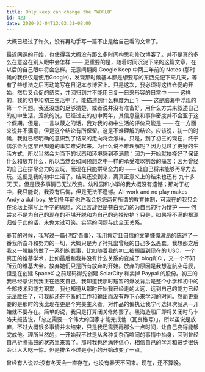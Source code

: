 ```yaml
---
title: Only keep can change the “WORLD”
id: 423
date: 2020-03-04T13:03:31+08:00
---
```



大概已经过了许久，没有再动手写一篇不止是给自己看的文章了。
<!-- more -->
最近网课的开始，也使得我大概没有那么多时间构思和修改博客了。并不是真的多么在意这在别人眼中会怎样 —— 更重要的是，随着时间沉淀下来的这篇文章，在以后的自己眼中将会怎样。无意间翻阅 Google Keep 中两三年前的 Notes (那时候的我仅仅是使用Google)，发现那时候基本都是想要写的东西先记下来几天，等有了些想法之后再动笔写在日记本与博客上。只是这次，我必须得这样仓促的开始，然后又仓促的结束，并回归到并不能用日复一日来形容的日常中 —— 这样的，我的初中和初三生活中了。能描述到什么程度为止？ —— 这是脑海中浮现的第一个问题。我还没想的足够清楚，或者说并没有准备好，用什么方式来叙述自己的初中生活。笼统的说，已经过去的初中两年，其信息量和事件密度并不会亚于这个假期。但是，一言以蔽之的话，我对我的初中生活的评价只能是 —— 在一方面来说并不满意，但是这个结论有所保留。这是不难理解的结论。应该说，初一的时候，我就已经明确的意识到了结果的走向将会怎样。只是，到了初三的现在，终于偶尔会为这早已知道的事实难受起来。为什么说不难理解呢？因为见过了更好的生活方式，所以当然会为当下的状态和环境感到不满意；因为一开始就抉择好了保证什么和放弃什么，所以当然会如同预想之中一样的承受难以割舍的痛苦；因为曾经的自己在拼尽全力的去玩，而现在只能拼尽全力的 —— 让自己将来能够再尽力去玩。这便是我的初中生活了。结果还没到来，离真正意义上的结束也还有 九十多天 天。但是很多事情已无法改变。幼稚园和小学的我大概没有遗憾；那对于初中，我只能说，我没有后悔，但是无法不遗憾。All work and no play makes Andy a dull boy. 放到多年前也许我会抱怨两句所谓的教育体制，可现在的我只会在论坛上撰写上千字的思想，义正言辞但是苍白无力的为自己的行为辩护 —— 何尝又不是为自己的现在的不堪开脱和为自己的选择辩护？只是，如果将不满的根源归咎于此的话，未免太过可笑。实际的问题与此全无关系。

春节的时候，我写过一篇{明定吾事}，我用肯定且自信的文笔慷慨激昂的陈述了一番我所奋斗和努力的一切，大概只是为了衬托出曾经的自己多么愚蠢。我想那之后我又一股脑的做了一系列的蠢事，比如随着我的初二被搁置到现在的 USC，一个真正的维基学术，比如最后和我并没有什么关系的变成了 blog和C ，又一个不知所云的维基大会。放弃她们只是所有放弃的开始。放弃的原因是我想造航空母舰，但是在创建 SpaceX 之前起码得先创建 SolarCity 和卖掉 Paypal 的股份。初三的我已经意识到我正在透支自己，我知道我那时短暂的爆发背后是整个小学和初中的全部技术和能力积累，我也知道从那时开始我已经走的太远，远到自己的能力已经无法胜任了，可我却还在不断的工作和输出而没有静下心来学习的时间。然而更重要的是那时的我比现在更是个完美主义者，对作品的偏执让我宁可选择次品从一开始就不要存在。简单的说，我只是打算闭关修炼罢了。黑海造船厂即将关闭时马卡洛夫报告说，「总之需要一个伟大的国家才能完成他（瓦良格号）」。所以虽说是放弃，不过大概很多事情并未结束，只是我还需要再那么一点时间，让自己变得能够完成他。理所当然的，一开始我不过是从各种复杂而喧闹的事情中抽身，回到曾经自己折腾捣鼓的状态里来罢了。那时我也还满怀信心，相信自己的学习和进步很快会让人大吃一惊。但是排名不过是小小的开始改变了一点。

曾经有人说过:没有冬天会一直存在，也没有春天不回来。现在，还不算晚。